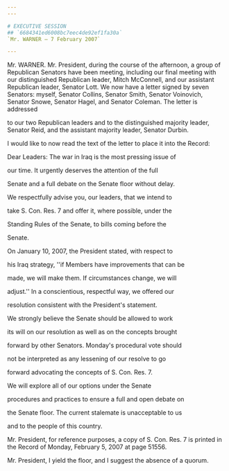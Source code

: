 ```yaml
---
---

# EXECUTIVE SESSION
## `6684341ed6008bc7eec4de92ef1fa30a`
`Mr. WARNER — 7 February 2007`

---
```



Mr. WARNER. Mr. President, during the course of the afternoon, a 
group of Republican Senators have been meeting, including our final 
meeting with our distinguished Republican leader, Mitch McConnell, and 
our assistant Republican leader, Senator Lott. We now have a letter 
signed by seven Senators: myself, Senator Collins, Senator Smith, 
Senator Voinovich, Senator Snowe, Senator Hagel, and Senator Coleman. 
The letter is addressed


to our two Republican leaders and to the distinguished majority leader, 
Senator Reid, and the assistant majority leader, Senator Durbin.

I would like to now read the text of the letter to place it into the 
Record:




 Dear Leaders: The war in Iraq is the most pressing issue of 


 our time. It urgently deserves the attention of the full 


 Senate and a full debate on the Senate floor without delay.



 We respectfully advise you, our leaders, that we intend to 


 take S. Con. Res. 7 and offer it, where possible, under the 


 Standing Rules of the Senate, to bills coming before the 


 Senate.



 On January 10, 2007, the President stated, with respect to 


 his Iraq strategy, ''if Members have improvements that can be 


 made, we will make them. If circumstances change, we will 


 adjust.'' In a conscientious, respectful way, we offered our 


 resolution consistent with the President's statement.



 We strongly believe the Senate should be allowed to work 


 its will on our resolution as well as on the concepts brought 


 forward by other Senators. Monday's procedural vote should 


 not be interpreted as any lessening of our resolve to go 


 forward advocating the concepts of S. Con. Res. 7.



 We will explore all of our options under the Senate 


 procedures and practices to ensure a full and open debate on 


 the Senate floor. The current stalemate is unacceptable to us 


 and to the people of this country.


Mr. President, for reference purposes, a copy of S. Con. Res. 7 is 
printed in the Record of Monday, February 5, 2007 at page 51556.

Mr. President, I yield the floor, and I suggest the absence of a 
quorum.